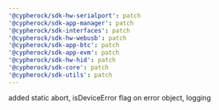 ```yaml
---
'@cypherock/sdk-hw-serialport': patch
'@cypherock/sdk-app-manager': patch
'@cypherock/sdk-interfaces': patch
'@cypherock/sdk-hw-webusb': patch
'@cypherock/sdk-app-btc': patch
'@cypherock/sdk-app-evm': patch
'@cypherock/sdk-hw-hid': patch
'@cypherock/sdk-core': patch
'@cypherock/sdk-utils': patch
---
```


added static abort, isDeviceError flag on error object, logging
